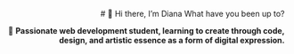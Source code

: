 <p align="right">
# 👋 Hi there, I’m Diana 
     What have you been up to?

<p align="right">
💫 <strong>Passionate web development student, learning to create through code, design, and artistic essence as a form of digital expression.</strong>

<imagen origen="file:///C:/Users/HP/Pictures/Saved%20Pictures/Canva%20IA%20-%20Canva.html">

<!--
**DianCDev/DianCDev** is a ✨ _special_ ✨ repository because its `README.md` (this file) appears on your GitHub profile.

Here are some ideas to get you started:

- 🔭 I’m currently working on ...
- 🌱 I’m currently learning ...
- 👯 I’m looking to collaborate on ...
- 🤔 I’m looking for help with ...
- 💬 Ask me about ...
- 📫 How to reach me: ...
- 😄 Pronouns: ...
- ⚡ Fun fact: ...
-->
